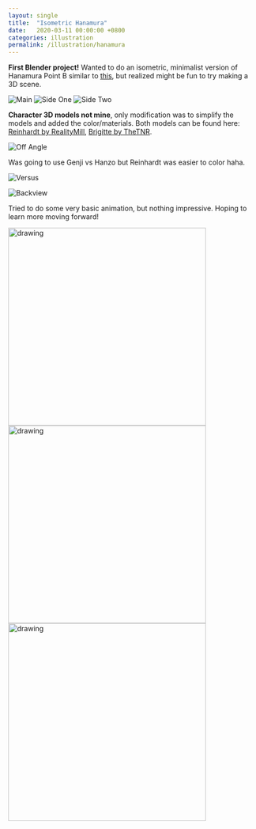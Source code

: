 ```yaml
---
layout: single
title:  "Isometric Hanamura"
date:   2020-03-11 00:00:00 +0800
categories: illustration
permalink: /illustration/hanamura
---
```


**First Blender project!** Wanted to do an isometric, minimalist version of Hanamura Point B similar to [this](https://magtanggol03.github.io/illustration/japan-iso), but realized might be fun to try making a 3D scene. 

![Main](https://storage.googleapis.com/magtanggol-github-io/hanamura/zoom-out.png)
![Side One](https://storage.googleapis.com/magtanggol-github-io/hanamura/zoom-out-side.png)
![Side Two](https://storage.googleapis.com/magtanggol-github-io/hanamura/zoom-out-side-two.png)

**Character 3D models not mine**, only modification was to simplify the models and added the color/materials. Both models can be found here: [Reinhardt by RealityMill](https://www.thingiverse.com/thing:3430911), [Brigitte by TheTNR](https://www.thingiverse.com/thing:2883075).

![Off Angle](https://storage.googleapis.com/magtanggol-github-io/hanamura/side-one.png)

Was going to use Genji vs Hanzo but Reinhardt was easier to color haha.

![Versus](https://storage.googleapis.com/magtanggol-github-io/hanamura/vs-1-dof.png)

![Backview](https://storage.googleapis.com/magtanggol-github-io/hanamura/backview-dof.png)

Tried to do some very basic animation, but nothing impressive. Hoping to learn more moving forward!

<img src="https://storage.googleapis.com/magtanggol-github-io/hanamura/health-pack.gif" alt="drawing" width="400"/>

<img src="https://storage.googleapis.com/magtanggol-github-io/hanamura/reinhardt.gif" alt="drawing" width="400"/>

<img src="https://storage.googleapis.com/magtanggol-github-io/hanamura/brig.gif" alt="drawing" width="400"/>
